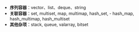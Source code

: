 - **序列容器**：vector、list、deque、string
- **关联容器**：set, multiset,  map, multimap, hash_set, - hash_map, hash_multimap, hash_multiset
- **其他杂项**：stack, queue, valarray, bitset
